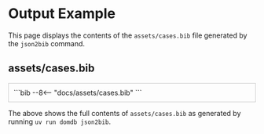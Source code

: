 # Output Example

This page displays the contents of the `assets/cases.bib` file generated by the `json2bib` command.

## assets/cases.bib

<div style="max-height: 400px; overflow-y: auto; border: 1px solid #ccc; padding: 10px;" markdown="1">
```bib
--8<-- "docs/assets/cases.bib"
```
</div>

The above shows the full contents of `assets/cases.bib` as generated by running `uv run domdb json2bib`.
